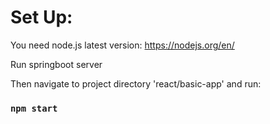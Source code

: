 # Set Up:
You need node.js latest version: https://nodejs.org/en/

Run springboot server

Then navigate to project directory 'react/basic-app' and run:
### `npm start`
